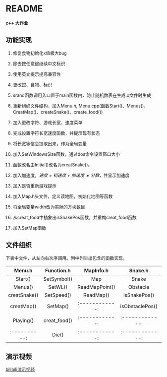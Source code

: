 # README


**c++ 大作业**

## 功能实现

1. 修复食物初始化x值极大bug

2. 除去按任意键继续中文标识

3. 使用英文提示提高兼容性

4. 更改蛇、食物、标识

5. srand函数调用入口置于main函数内，防止随机数表在生成.o文件时生成

6. 重新组织文件结构，加入Menu.h, Menu.cpp(函数Start()、Menus()、CreatMap()、createSnake()、create_food())

7. 加入更改字符、游戏长宽、速度菜单

8. 完成设置字符长宽速度函数，并提示现有状态

9. 将长宽等信息提取出来，作为全局变量

10. 加入SetWindowsSize函数，通过dos命令设置窗口大小

11. 函数改名由Initial()改名为creatSnake()。

12. 加入加速度，*速度 = 初速度 + 加速度 &lowast; 分数*，并显示加速度

13. 加入是否重新游戏提示

14. 加入Map.h头文件，定义读地图，初始化地图等函数

15. 将全局变量width改为实际的方块数目

16. 从creat_food中抽象出isSnakePos函数，并重构creat_food函数

17. 加入SetMap函数

## 文件组织

下表中文件，从左向右次序调用。列中列举出包含的函数实现。

|Menu.h      |Function.h  |MapInfo.h     |Snake.h        |Basic.h|
|:----------:|:----------:|:------------:|:-------------:|:--------------:|
|Start()     |SetSymbol() |Map           |Snake          |Set_location()  |
|Menus()     |SetWL()     |ReadMapPoint()|Obstacle       |SetWindowsSize()|
|creatSnake()|SetSpeed()  |ReadMap()     |isSnakePos()   |Green_color()   |
|creatMap()  |SetMap()    |:------------:|isObstaclePos()|Red_color()     |
|Playing()   |creat_food()|:------------:|:-------------:|Yellow_color()  |
|:----------:|Die()       |:------------:|:-------------:|White_color()   |

## 演示视频

<a href=https://www.bilibili.com/video/av23469785/>bilibili演示视频</a>
